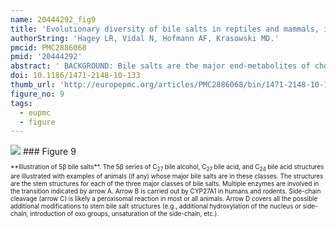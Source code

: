 ```yaml
---
name: 20444292_fig9
title: 'Evolutionary diversity of bile salts in reptiles and mammals, including analysis of ancient human and extinct giant ground sloth coprolites.'
authorString: 'Hagey LR, Vidal N, Hofmann AF, Krasowski MD.'
pmcid: PMC2886068
pmid: '20444292'
abstract: ' BACKGROUND: Bile salts are the major end-metabolites of cholesterol and are also important in lipid and protein digestion and in influencing the intestinal microflora. We greatly extend prior surveys of bile salt diversity in both reptiles and mammals, including analysis of 8,000 year old human coprolites and coprolites from the extinct Shasta ground sloth (Nothrotherium shastense). RESULTS: While there is significant variation of bile salts across species, bile salt profiles are generally stable within families and often within orders of reptiles and mammals, and do not directly correlate with differences in diet. The variation of bile salts generally accords with current molecular phylogenies of reptiles and mammals, including more recent groupings of squamate reptiles. For mammals, the most unusual finding was that the Paenungulates (elephants, manatees, and the rock hyrax) have a very different bile salt profile from the Rufous sengi and South American aardvark, two other mammals classified with Paenungulates in the cohort Afrotheria in molecular phylogenies. Analyses of the approximately 8,000 year old human coprolites yielded a bile salt profile very similar to that found in modern human feces. Analysis of the Shasta ground sloth coprolites (approximately 12,000 years old) showed the predominant presence of glycine-conjugated bile acids, similar to analyses of bile and feces of living sloths, in addition to a complex mixture of plant sterols and stanols expected from an herbivorous diet. CONCLUSIONS: The bile salt synthetic pathway has become longer and more complex throughout vertebrate evolution, with some bile salt modifications only found within single groups such as marsupials. Analysis of the evolution of bile salt structures in different species provides a potentially rich model system for the evolution of a complex biochemical pathway in vertebrates. Our results also demonstrate the stability of bile salts in coprolites preserved in arid climates, suggesting that bile salt analysis may have utility in selected paleontological research.'
doi: 10.1186/1471-2148-10-133
thumb_url: 'http://europepmc.org/articles/PMC2886068/bin/1471-2148-10-133-9.gif'
figure_no: 9
tags:
  - eupmc
  - figure
---
```

<img src='http://europepmc.org/articles/PMC2886068/bin/1471-2148-10-133-9.jpg' style='max-height: 300px'>
### Figure 9
<p style='font-size: 10px;'>**Illustration of 5β bile salts**. The 5β series of C<sub>27 </sub>bile alcohol, C<sub>27 </sub>bile acid, and C<sub>24 </sub>bile acid structures are illustrated with examples of animals (if any) whose major bile salts are in these classes. The structures are the stem structures for each of the three major classes of bile salts. Multiple enzymes are involved in the transition indicated by arrow A. Arrow B is carried out by CYP27A1 in humans and rodents. Side-chain cleavage (arrow C) is likely a peroxisomal reaction in most or all animals. Arrow D covers all the possible additional modifications to stem bile salt structures (e.g., additional hydroxylation of the nucleus or side-chain, introduction of oxo groups, unsaturation of the side-chain, etc.).</p>
